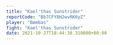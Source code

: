 ```yaml
---
title: "Kael'thas Sunstrider"
reportCode: "Bb7CFY8H2wvRK6yZ"
player: "Bømbas"
fight: "Kael'thas Sunstrider"
date: 2021-10-27T18:44:38.310000+00:00
---
```

